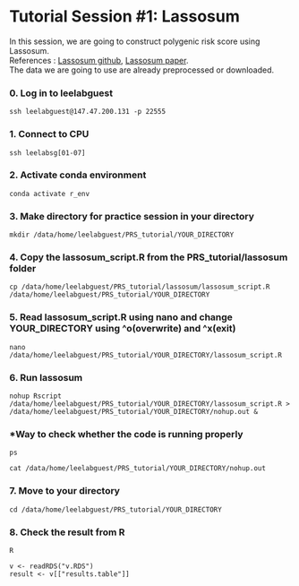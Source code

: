 # Tutorial Session #1: Lassosum

In this session, we are going to construct polygenic risk score using Lassosum. \
References : [Lassosum github](https://github.com/tshmak/lassosum), [Lassosum paper](https://onlinelibrary.wiley.com/doi/abs/10.1002/gepi.22050). \
The data we are going to use are already preprocessed or downloaded.

### 0. Log in to leelabguest
``` 
ssh leelabguest@147.47.200.131 -p 22555
```

### 1. Connect to CPU 
``` 
ssh leelabsg[01-07]
``` 

### 2. Activate conda environment
``` 
conda activate r_env
``` 

### 3. Make directory for practice session in your directory
``` 
mkdir /data/home/leelabguest/PRS_tutorial/YOUR_DIRECTORY
``` 

### 4. Copy the lassosum_script.R from the PRS_tutorial/lassosum folder
``` 
cp /data/home/leelabguest/PRS_tutorial/lassosum/lassosum_script.R /data/home/leelabguest/PRS_tutorial/YOUR_DIRECTORY
``` 

### 5. Read lassosum_script.R using nano and change YOUR_DIRECTORY using ^o(overwrite) and ^x(exit)
```
nano /data/home/leelabguest/PRS_tutorial/YOUR_DIRECTORY/lassosum_script.R
```

### 6. Run lassosum
```
nohup Rscript /data/home/leelabguest/PRS_tutorial/YOUR_DIRECTORY/lassosum_script.R > /data/home/leelabguest/PRS_tutorial/YOUR_DIRECTORY/nohup.out & 
```

### *Way to check whether the code is running properly 
```
ps
```
```
cat /data/home/leelabguest/PRS_tutorial/YOUR_DIRECTORY/nohup.out
```

### 7. Move to your directory 
```
cd /data/home/leelabguest/PRS_tutorial/YOUR_DIRECTORY
```

### 8. Check the result from R
```
R
```
```
v <- readRDS("v.RDS")
result <- v[["results.table"]]
```
